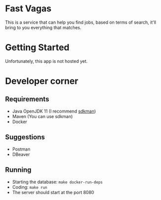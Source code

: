 # Fast Vagas

This is a service that can help you find jobs, based on terms of search, it'll bring to you everything that matches.

# Getting Started

Unfortunately, this app is not hosted yet.

# Developer corner

## Requirements

- Java OpenJDK 11 (I recommend [sdkman](https://sdkman.io/install))
- Maven (You can use sdkman)
- Docker

## Suggestions

- Postman
- DBeaver

## Running

- Starting the database: `make docker-run-deps`
- Coding: `make run`
- The server should start at the port 8080
